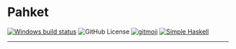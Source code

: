 # Pahket

[![Windows build status](https://ci.appveyor.com/api/projects/status/github/pahket/pahket?branch=master&svg=true)](https://ci.appveyor.com/project/pahket/pahket)
![GitHub License](https://img.shields.io/github/license/nickseagull/pahket)
[![gitmoji](https://img.shields.io/badge/gitmoji-%20%F0%9F%98%9C%20%F0%9F%98%8D-FFDD67.svg)](https://gitmoji.carloscuesta.me)
[![Simple Haskell](http://simplehaskell.org/badges/badge.svg)](http://simplehaskell.org)

---
